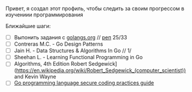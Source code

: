 Привет, я создал этот профиль, чтобы следить за своим прогрессом в изучениии программирования

Ближайшие шаги:

* [ ] Выпонить задания с [golangs.org](https://golangs.org) // [реп](https://https://github.com/UnderAnder/golangs.org) 25/33
* [ ] Contreras M.C. - Go Design Patterns
* [ ] Jain H. - Data Structures & Algorithms In Go // 1/
* [ ] Sheehan L. - Learning Functional Programming in Go
* [ ] Algorithms, 4th Edition Robert Sedgewick](https://en.wikipedia.org/wiki/Robert_Sedgewick_(computer_scientist)) and Kevin Wayne
* [ ] [Go programming language secure coding practices guide](https://checkmarx.gitbooks.io/go-scp/)
